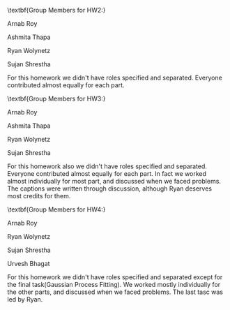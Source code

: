 \textbf{Group Members for HW2:}

Arnab Roy

Ashmita Thapa

Ryan Wolynetz

Sujan Shrestha

For this homework we didn't have roles specified and separated. Everyone contributed almost equally for each part.

\textbf{Group Members for HW3:}

Arnab Roy

Ashmita Thapa

Ryan Wolynetz

Sujan Shrestha

For this homework also we didn't have roles specified and separated. Everyone contributed almost equally for each part.
In fact we worked almost individually for most part, and discussed when we faced problems. The captions were written through discussion, although Ryan deserves most credits for them.

\textbf{Group Members for HW4:}

Arnab Roy

Ryan Wolynetz

Sujan Shrestha

Urvesh Bhagat

For this homework we didn't have roles specified and separated except for the final task(Gaussian Process Fitting).
We worked mostly individually for the other parts, and discussed when we faced problems. The last tasc was led by Ryan.
